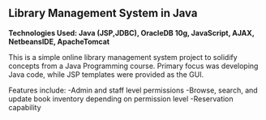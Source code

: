 ## Library Management System in Java
**Technologies Used: Java (JSP,JDBC), OracleDB 10g, JavaScript, AJAX, NetbeansIDE, ApacheTomcat**
    
   This is a simple online library management system project to solidify concepts from a Java Programming course. Primary focus was developing Java code, while JSP templates were provided as the GUI.
   
   Features include:
    -Admin and staff level permissions
    -Browse, search, and update book inventory depending on permission level
    -Reservation capability 
    
